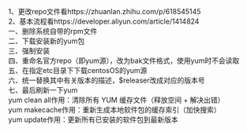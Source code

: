 1、更改repo文件看https://zhuanlan.zhihu.com/p/618545145<br>
2、基本流程看https://developer.aliyun.com/article/1414824<br>
一、删除系统自带的rpm文件<br>
二、下载安装新的yum包<br>
三、强制安装<br>
四、重命名官方repo（即yum源），改为bak文件格式，使用yum时不会读取<br>
五、在指定etc目录下下载centosOS的yum源<br>
六、统一替换其中有关版本的描述，$releaser改成对应的版本号<br>
七、最后刷新一下yum<br>
yum clean all作用：清除所有 YUM 缓存文件（释放空间 + 解决出错）<br>
yum makecache作用：重新生成本地软件包的缓存索引（加快搜索）<br>
yum update作用：更新所有已安装的软件包到最新版本<br>
